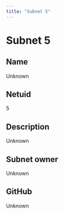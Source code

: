 ```yaml
---
title: "Subnet 5"
---
```


# Subnet 5

## Name

Unknown

## Netuid
5

## Description

Unknown

## Subnet owner

Unknown

## GitHub

Unknown

<!-- 
## Hyperparameters

| Hyperparameter| Value|
|:---|------|
| rho | 10 |
| kappa | 32767 |
| immunity_period | 7200 |
| min_allowed_weights | 8 |
| max_weight_limit | 455 |
| tempo | 99 |
| min_difficulty | 1000000000000000000 |
| max_difficulty | 1000000000000000000 |
| weights_version | 2013 |
| weights_rate_limit | 100 |
| adjustment_interval | 112 |
| activity_cutoff | 5000 |
| registration_allowed | True |
| target_regs_per_interval | 2 |
| min_burn | 1000000000 |
| max_burn | 100000000000 |
| bonds_moving_avg | 900000 |
| max_regs_per_block | 1 |
| serving_rate_limit | 10 |
| max_validators | 128 | -->